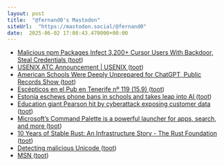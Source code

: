 ```yaml
---
layout: post
title:  "@fernand0's Mastodon"
siteUrl:  "https://mastodon.social/@fernand0"
date:  2025-06-02 17:08:43.470000+00:00
---
```

*  [Malicious npm Packages Infect 3,200+ Cursor Users With Backdoor, Steal Credentials ](https://thehackernews.com/2025/05/malicious-npm-packages-infect-3200.htm) ([toot](https://mastodon.social/@fernand0/114614869915435147))
*  [USENIX ATC Announcement \| USENIX ](https://www.usenix.org/blog/usenix-atc-announcemen) ([toot](https://mastodon.social/@fernand0/114614637581262410))
*  [American Schools Were Deeply Unprepared for ChatGPT, Public Records Show ](https://www.404media.co/american-schools-were-deeply-unprepared-for-chatgpt-public-records-show) ([toot](https://mastodon.social/@fernand0/114614530733383535))
*  [Escépticos en el Pub en Tenerife nº 119 (15.9) ](https://www.youtube.com/live/YQHtWTNOD-) ([toot](https://mastodon.social/@fernand0/114614258593362476))
*  [Estonia eschews phone bans in schools and takes leap into AI ](https://www.theguardian.com/education/2025/may/26/estonia-phone-bans-in-schools-ai-artificial-intelligenc) ([toot](https://mastodon.social/@fernand0/114614038594244869))
*  [Education giant Pearson hit by cyberattack exposing customer data ](https://www.bleepingcomputer.com/news/security/education-giant-pearson-hit-by-cyberattack-exposing-customer-data) ([toot](https://mastodon.social/@fernand0/114613693682132043))
*  [Microsoft’s Command Palette is a powerful launcher for apps, search, and more ](https://www.theverge.com/news/668719/microsoft-command-palette-powertoy-launche) ([toot](https://mastodon.social/@fernand0/114613581158028178))
*  [10 Years of Stable Rust: An Infrastructure Story - The Rust Foundation ](https://rustfoundation.org/media/10-years-of-stable-rust-an-infrastructure-story) ([toot](https://mastodon.social/@fernand0/114613362891222020))
*  [Detecting malicious Unicode ](https://daniel.haxx.se/blog/2025/05/16/detecting-malicious-unicode) ([toot](https://mastodon.social/@fernand0/114613027760658332))
*  [MSN ](https://www.msn.com/de-d) ([toot](https://mastodon.social/@fernand0/114612764504058928))
